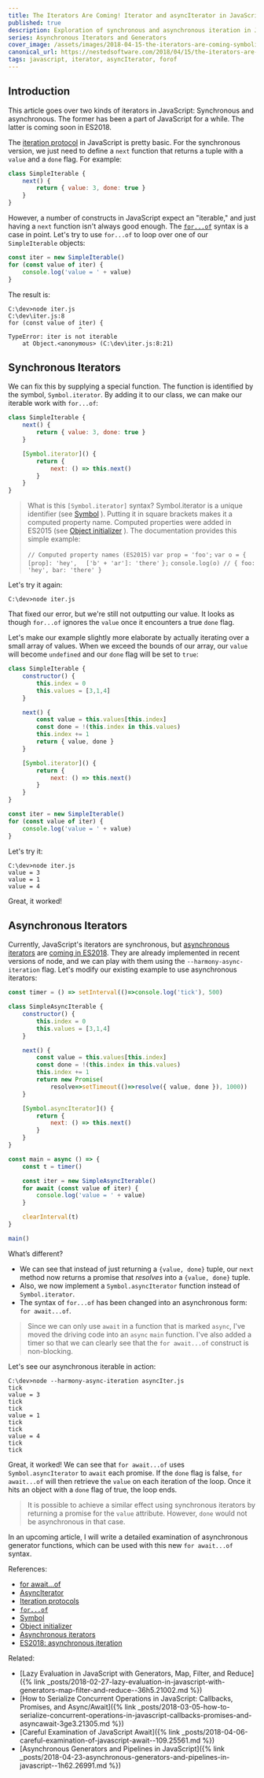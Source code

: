 ```yaml
---
title: The Iterators Are Coming! Iterator and asyncIterator in JavaScript
published: true
description: Exploration of synchronous and asynchronous iteration in JavaScript
series: Asynchronous Iterators and Generators
cover_image: /assets/images/2018-04-15-the-iterators-are-coming-symboliterator-and-symbolasynciterator-in-javascript-hj.26637/qajkvzn46l1ql7k1rhtg.jpg
canonical_url: https://nestedsoftware.com/2018/04/15/the-iterators-are-coming-symboliterator-and-symbolasynciterator-in-javascript-hj.26637.html
tags: javascript, iterator, asyncIterator, forof
---
```


## Introduction

This article goes over two kinds of iterators in JavaScript: Synchronous and asynchronous. The former has been a part of JavaScript for a while. The latter is coming soon in ES2018. 

The [iteration protocol](https://developer.mozilla.org/en-US/docs/Web/JavaScript/Reference/Iteration_protocols) in JavaScript is pretty basic. For the synchronous version, we just need to define a `next` function that returns a tuple with a `value` and a `done` flag. For example:

```javascript
class SimpleIterable {
	next() {
		return { value: 3, done: true }
	}
}  
```

However, a number of constructs in JavaScript expect an "iterable," and just having a `next` function isn't always good enough. The [`for...of`](https://developer.mozilla.org/en-US/docs/Web/JavaScript/Reference/Statements/for...of) syntax is a case in point. Let's try to use `for...of` to loop over one of our `SimpleIterable` objects:

```javascript
const iter = new SimpleIterable()
for (const value of iter) {
	console.log('value = ' + value)
}
```

The result is:

```
C:\dev>node iter.js
C:\dev\iter.js:8
for (const value of iter) {
                    ^
TypeError: iter is not iterable
    at Object.<anonymous> (C:\dev\iter.js:8:21)
```

## Synchronous Iterators

We can fix this by supplying a special function. The function is identified by the symbol, `Symbol.iterator`. By adding it to our class, we can make our iterable work with `for...of`:

```javascript
class SimpleIterable {
	next() {
		return { value: 3, done: true }
	}

	[Symbol.iterator]() {
		return {
			next: () => this.next()
		}
	}
}
```
>What is this `[Symbol.iterator]` syntax? Symbol.iterator is a unique identifier (see [Symbol](https://developer.mozilla.org/en-US/docs/Web/JavaScript/Reference/Global_Objects/Symbol) ). Putting it in square brackets makes it a computed property name. Computed properties were added in ES2015 (see [Object initializer](https://developer.mozilla.org/en-US/docs/Web/JavaScript/Reference/Operators/Object_initializer) ). The documentation provides this simple example:
>
>`// Computed property names (ES2015)`
>`var prop = 'foo';`
>`var o = {`
>`  [prop]: 'hey',`
>`  ['b' + 'ar']: 'there'`
>`};`
>`console.log(o) // { foo: 'hey', bar: 'there' }`
>

Let's try it again:

```
C:\dev>node iter.js
```

That fixed our error, but we're still not outputting our value. It looks as though `for...of` ignores the `value` once it encounters a true `done` flag.

Let's make our example slightly more elaborate by actually iterating over a small array of values. When we exceed the bounds of our array, our `value` will become `undefined` and our `done` flag will be set to `true`:

```javascript
class SimpleIterable {
	constructor() {
		this.index = 0
		this.values = [3,1,4]
	}

	next() {
		const value = this.values[this.index]
		const done = !(this.index in this.values)
		this.index += 1
		return { value, done }
	}

	[Symbol.iterator]() {
		return {
			next: () => this.next()
		}
	}	
}

const iter = new SimpleIterable()
for (const value of iter) {
	console.log('value = ' + value)
}
```

Let's try it:

```
C:\dev>node iter.js
value = 3
value = 1
value = 4
```

Great, it worked!

## Asynchronous Iterators

Currently, JavaScript's iterators are synchronous, but [asynchronous iterators](https://github.com/tc39/proposal-async-iteration) are [coming in ES2018](http://2ality.com/2016/10/asynchronous-iteration.html). They are already implemented in recent versions of node, and we can play with them using the `--harmony-async-iteration` flag. Let's modify our existing example to use asynchronous iterators:

```javascript
const timer = () => setInterval(()=>console.log('tick'), 500)

class SimpleAsyncIterable {
	constructor() {
		this.index = 0
		this.values = [3,1,4]
	}

	next() {
		const value = this.values[this.index]
		const done = !(this.index in this.values)
		this.index += 1
		return new Promise(
			resolve=>setTimeout(()=>resolve({ value, done }), 1000))
	}

	[Symbol.asyncIterator]() {
		return {
			next: () => this.next()
		}
	}	
}

const main = async () => {
	const t = timer()

	const iter = new SimpleAsyncIterable()
	for await (const value of iter) {
		console.log('value = ' + value)
	}

	clearInterval(t)	
}

main()
```

What’s different?

* We can see that instead of just returning a `{value, done}` tuple, our `next` method now returns a promise that _resolves_ into a `{value, done}` tuple.
* Also, we now implement a `Symbol.asyncIterator` function instead of `Symbol.iterator`. 
* The syntax of `for...of` has been changed into an asynchronous form: `for await...of`. 

>Since we can only use `await` in a function that is marked `async`, I've moved the driving code into an `async` `main` function. I've also added a timer so that we can clearly see that the `for await...of` construct is non-blocking. 

Let's see our asynchronous iterable in action:
 

```
C:\dev>node --harmony-async-iteration asyncIter.js
tick
value = 3
tick
tick
value = 1
tick
tick
value = 4
tick
tick
```

Great, it worked! We can see that `for await...of` uses `Symbol.asyncIterator` to `await` each promise. If the `done` flag is false, `for await...of` will then retrieve the `value` on each iteration of the loop. Once it hits an object with a `done` flag of true, the loop ends.

> It is possible to achieve a similar effect using synchronous iterators by returning a promise for the `value` attribute. However, `done` would not be asynchronous in that case.

In an upcoming article, I will write a detailed examination of asynchronous generator functions, which can be used with this new `for await...of` syntax.

References:

* [for await...of](https://developer.mozilla.org/en-US/docs/Web/JavaScript/Reference/Statements/for-await...of)
* [AsyncIterator](https://developer.mozilla.org/en-US/docs/Web/JavaScript/Reference/Global_Objects/Symbol/asyncIterator)
* [Iteration protocols](https://developer.mozilla.org/en-US/docs/Web/JavaScript/Reference/Iteration_protocols)
* [`for...of`](https://developer.mozilla.org/en-US/docs/Web/JavaScript/Reference/Statements/for...of)
* [Symbol](https://developer.mozilla.org/en-US/docs/Web/JavaScript/Reference/Global_Objects/Symbol)
* [Object initializer](https://developer.mozilla.org/en-US/docs/Web/JavaScript/Reference/Operators/Object_initializer)
* [Asynchronous iterators](https://github.com/tc39/proposal-async-iteration)
* [ES2018: asynchronous iteration](http://2ality.com/2016/10/asynchronous-iteration.html)

Related:

* [Lazy Evaluation in JavaScript with Generators, Map, Filter, and Reduce]({% link _posts/2018-02-27-lazy-evaluation-in-javascript-with-generators-map-filter-and-reduce--36h5.21002.md %})
* [How to Serialize Concurrent Operations in JavaScript: Callbacks, Promises, and Async/Await]({% link _posts/2018-03-05-how-to-serialize-concurrent-operations-in-javascript-callbacks-promises-and-asyncawait-3ge3.21305.md %})
* [Careful Examination of JavaScript Await]({% link _posts/2018-04-06-careful-examination-of-javascript-await--109.25561.md %})
* [Asynchronous Generators and Pipelines in JavaScript]({% link _posts/2018-04-23-asynchronous-generators-and-pipelines-in-javascript--1h62.26991.md %})
